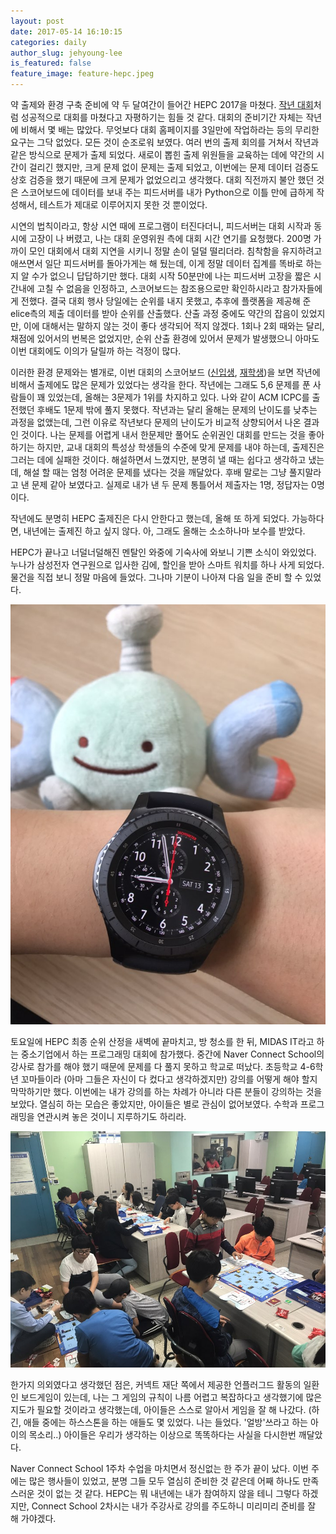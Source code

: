```yaml
---
layout: post
date: 2017-05-14 16:10:15
categories: daily
author_slug: jehyoung-lee
is_featured: false
feature_image: feature-hepc.jpeg
---
```


약 출제와 환경 구축 준비에 약 두 달여간이 들어간 HEPC 2017을 마쳤다. [작년 대회](https://github.com/huna3869/hunadiary/blob/master/hepc.md)처럼 성공적으로 대회를 마쳤다고 자평하기는 힘들 것 같다. 대회의 준비기간 자체는 작년에 비해서 몇 배는 많았다. 무엇보다 대회 홈페이지를 3일만에 작업하라는 등의 무리한 요구는 그닥 없었다. 모든 것이 순조로워 보였다. 여러 번의 출제 회의를 거쳐서 작년과 같은 방식으로 문제가 출제 되었다. 새로이 뽑힌 출제 위원들을 교육하는 데에 약간의 시간이 걸리긴 했지만, 크게 문제 없이 문제는 출제 되었고, 이번에는 문제 데이터 검증도 상호 검증을 했기 때문에 크게 문제가 없었으리고 생각했다. 대회 직전까지 불안 했던 것은 스코어보드에 데이터를 보내 주는 피드서버를 내가 Python으로 이틀 만에 급하게 작성해서, 테스트가 제대로 이루어지지 못한 것 뿐이었다.

시연의 법칙이라고, 항상 시연 때에 프로그램이 터진다더니, 피드서버는 대회 시작과 동시에 고장이 나 버렸고, 나는 대회 운영위원 측에 대회 시간 연기를 요청했다. 200명 가까이 모인 대회에서 대회 지연을 시키니 정말 손이 덜덜 떨리더라. 침착함을 유지하려고 애쓰면서 일단 피드서버를 돌아가게는 해 뒀는데, 이게 정말 데이터 집계를 똑바로 하는지 알 수가 없으니 답답하기만 했다. 대회 시작 50분만에 나는 피드서버 고장을 짧은 시간내에 고칠 수 없음을 인정하고, 스코어보드는 참조용으로만 확인하시라고 참가자들에게 전했다. 결국 대회 행사 당일에는 순위를 내지 못했고, 추후에 플랫폼을 제공해 준 elice측의 제출 데이터를 받아 순위를 산출했다. 산출 과정 중에도 약간의 잡음이 있었지만, 이에 대해서는 말하지 않는 것이 좋다 생각되어 적지 않겠다. 1회나 2회 때와는 달리, 채점에 있어서의 번복은 없었지만, 순위 산출 환경에 있어서 문제가 발생했으니 아마도 이번 대회에도 이의가 달릴까 하는 걱정이 많다.

이러한 환경 문제와는 별개로, 이번 대회의 스코어보드 ([신입생](http://hepc.hycse.net/result/2017/prime/), [재학생](http://hepc.hycse.net/result/2017/maven/))을 보면 작년에 비해서 출제에도 많은 문제가 있었다는 생각을 한다. 작년에는 그래도 5,6 문제를 푼 사람들이 꽤 있었는데, 올해는 3문제가 1위를 차지하고 있다. 나와 같이 ACM ICPC를 출전했던 후배도 1문제 밖에 풀지 못했다. 작년과는 달리 올해는 문제의 난이도를 낮추는 과정을 없앴는데, 그런 이유로 작년보다 문제의 난이도가 비교적 상향되어서 나온 결과인 것이다. 나는 문제를 어렵게 내서 한문제만 풀어도 순위권인 대회를 만드는 것을 좋아하기는 하지만, 교내 대회의 특성상 학생들의 수준에 맞게 문제를 내야 하는데, 출제진은 그러는 데에 실패한 것이다. 해설하면서 느꼈지만, 분명히 낼 때는 쉽다고 생각하고 냈는데, 해설 할 때는 엄청 어려운 문제를 냈다는 것을 깨달았다. 후배 말로는 그냥 풀지말라고 낸 문제 같아 보였다고. 실제로 내가 낸 두 문제 통틀어서 제출자는 1명, 정답자는 0명이다.

작년에도 분명히 HEPC 출제진은 다시 안한다고 했는데, 올해 또 하게 되었다. 가능하다면, 내년에는 출제진 하고 싶지 않다. 아, 그래도 올해는 소소하나마 보수를 받았다.

HEPC가 끝나고 너덜너덜해진 멘탈인 와중에 기숙사에 와보니 기쁜 소식이 와있었다. 누나가 삼성전자 연구원으로 입사한 김에, 할인을 받아 스마트 워치를 하나 사게 되었다. 물건을 직접 보니 정말 마음에 들었다. 그나마 기분이 나아져 다음 일을 준비 할 수 있었다.

![aaa](https://github.com/astean1001/blog/blob/gh-pages/img/post-assets/new_watch.jpeg)

토요일에 HEPC 최종 순위 산정을 새벽에 끝마치고, 방 청소를 한 뒤, MIDAS IT라고 하는 중소기업에서 하는 프로그래밍 대회에 참가했다. 중간에 Naver Connect School의 강사로 참가를 해야 했기 때문에 문제를 다 풀지 못하고 학교로 떠났다. 초등학교 4-6학년 꼬마들이라 (아마 그들은 자신이 다 컸다고 생각하겠지만) 강의를 어떻게 해야 할지 막막하기만 했다. 이번에는 내가 강의를 하는 차례가 아니라 다른 분들이 강의하는 것을 보았다. 열심히 하는 모습은 좋았지만, 아이들은 별로 관심이 없어보였다. 수학과 프로그래밍을 연관시켜 놓은 것이니 지루하기도 하리라. 

![aaa](https://github.com/astean1001/blog/blob/gh-pages/img/post-assets/connect.jpeg)

한가지 의외였다고 생각했던 점은, 커넥트 재단 쪽에서 제공한 언플러그드 활동의 일환인 보드게임이 있는데, 나는 그 게임의 규칙이 나름 어렵고 복잡하다고 생각했기에 많은 지도가 필요할 것이라고 생각했는데, 아이들은 스스로 알아서 게임을 잘 해 나갔다. (하긴, 애들 중에는 하스스톤을 하는 애들도 몇 있었다. 나는 들었다. '얼방'쓰라고 하는 아이의 목소리..) 아이들은 우리가 생각하는 이상으로 똑똑하다는 사실을 다시한번 깨달았다.

Naver Connect School 1주차 수업을 마치면서 정신없는 한 주가 끝이 났다. 이번 주에는 많은 행사들이 있었고, 분명 그들 모두 열심히 준비한 것 같은데 어째 하나도 만족스러운 것이 없는 것 같다. HEPC는 뭐 내년에는 내가 참여하지 않을 테니 그렇다 하겠지만, Connect School 2차시는 내가 주강사로 강의를 주도하니 미리미리 준비를 잘 해 가야겠다.